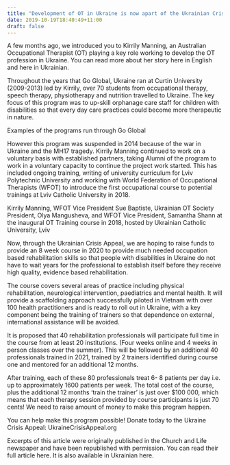 ```yaml
---
title: "Development of OT in Ukraine is now apart of the Ukrainian Crisis Аppeal"
date: 2019-10-19T18:40:49+11:00
draft: false
---
```


A few months ago, we introduced you to Kirrily Manning, an Australian Occupational Therapist (OT) playing a key role working to develop the OT profession in Ukraine. You can read more about her story here in English and here in Ukrainian.

Throughout the years that Go Global, Ukraine ran at Curtin University (2009-2013) led by Kirrily, over 70 students from occupational therapy, speech therapy, physiotherapy and nutrition travelled to Ukraine. The key focus of this program was to up-skill orphanage care staff for children with disabilities so that every day care practices could become more therapeutic in nature.

Examples of the programs run through Go Global

However this program was suspended in 2014 because of the war in Ukraine and the MH17 tragedy.  Kirrily Manning continued to work on a voluntary basis with established partners, taking Alumni of the program to work in a voluntary capacity  to continue the project work started.  This has included ongoing training, writing of university curriculum for Lviv Polytechnic University and working with World Federation of Occupational Therapists (WFOT) to introduce the first occupational course to potential trainings at Lviv Catholic University in 2018.

Kirrily Manning, WFOT Vice President Sue Baptiste, Ukrainian OT Society President, Olya Mangusheva, and WFOT Vice President, Samantha Shann at the inaugural OT Training course in 2018, hosted by Ukrainian Catholic University, Lviv

Now, through the Ukrainian Crisis Аppeal, we are hoping to raise funds to provide an 8 week course in 2020 to provide much needed occupation based rehabilitation skills so that people with disabilities in Ukraine do not have to wait years for the professional to establish itself before they receive high quality, evidence based rehabilitation.

The course covers several areas of practice including physical rehabilitation, neurological intervention, paediatrics and mental health.  It will provide a scaffolding approach successfully piloted in Vietnam with over 100 health practitioners and is ready to roll out in Ukraine, with a key component being the training of trainers so that dependence on external, international assistance will be avoided.

It is proposed that 40 rehabilitation professionals will participate full time in the course from at least 20 institutions. (Four weeks online and 4 weeks in person classes over the summer).  This will be followed by an additional 40 professionals trained in 2021, trained by 2 trainers identified during course one and mentored for an additional 12 months.

After training, each of these 80 professionals treat 6- 8 patients per day i.e. up to approximately 1600 patients per week.  The total cost of the course, plus the additional 12 months ‘train the trainer’ is just over $100 000, which means that each therapy session provided by course participants is just 70 cents! We need to raise amount of money to make this program happen.

You can help make this program possible! Donate today to the Ukraine Crisis Appeal: UkraineCrisisAppeal.org

Excerpts of this article were originally published in the Church and Life newspaper and have been republished with permission. You can read their full article here. It is also available in Ukrainian here.
